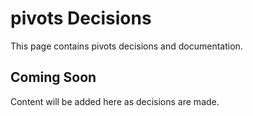 # pivots Decisions

This page contains pivots decisions and documentation.

## Coming Soon

Content will be added here as decisions are made.
